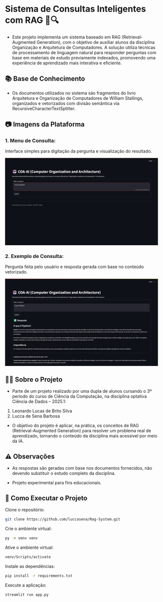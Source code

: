 # Sistema de Consultas Inteligentes com RAG 🧠🔍
- Este projeto implementa um sistema baseado em RAG (Retrieval-Augmented Generation), com o objetivo de auxiliar alunos da disciplina Organização e Arquitetura de Computadores. A solução utiliza técnicas de processamento de linguagem natural para responder perguntas com base em materiais de estudo previamente indexados, promovendo uma experiência de aprendizado mais interativa e eficiente.

## 📚 Base de Conhecimento
- Os documentos utilizados no sistema são fragmentos do livro Arquitetura e Organização de Computadores de William Stallings, organizados e vetorizados com divisão semântica via RecursiveCharacterTextSplitter.


## 📷 Imagens da Plataforma
### 1. Menu de Consulta:
Interface simples para digitação da pergunta e visualização do resultado.

<img src="img/menu.png" alt=""></img>


### 2. Exemplo de Consulta:
Pergunta feita pelo usuário e resposta gerada com base no conteúdo vetorizado.

<img src="img/resposta.png" alt=""></img>

## 🧑‍💻 Sobre o Projeto
- Parte de um projeto realizado por uma dupla de alunos cursando o 3º período do curso de Ciência da Computação, na disciplina optativa Ciência de Dados – 2025.1:

1. Leonardo Lucas de Brito Silva
2. Lucca de Sena Barbosa

- O objetivo do projeto é aplicar, na prática, os conceitos de RAG (Retrieval-Augmented Generation) para resolver um problema real de aprendizado, tornando o conteúdo da disciplina mais acessível por meio da IA.

## ⚠ Observações
- As respostas são geradas com base nos documentos fornecidos, não devendo substituir o estudo completo da disciplina.

- Projeto experimental para fins educacionais.

## 🚀 Como Executar o Projeto
Clone o repositório:

```bash
git clone https://github.com/luccasena/Rag-System.git
```

Crie o ambiente virtual:

```bash
py -m venv venv
```

Ative o ambiente virtual:

```bash
venv/Scripts/activate
```

Instale as dependências:

```bash
pip install -r requirements.txt
```

Execute a aplicação:

```bash
streamlit run app.py
```